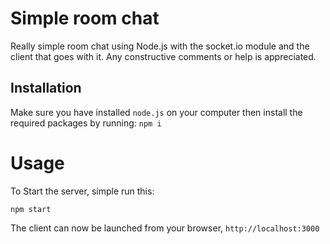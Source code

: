# Simple room chat
Really simple room chat using Node.js with the socket.io module and the client that goes with it. Any constructive comments or help is appreciated.

## Installation

Make sure you have installed `node.js` on your computer then install the required packages by running:
```npm i```

# Usage

To Start the server, simple run this:

```npm start```

The client can now be launched from your browser, `http://localhost:3000`

